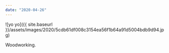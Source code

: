 ```yaml
---
date: "2020-04-26"
---
```


![yo yo]({{ site.baseurl }}/assets/images/2020/5cdb61df008c3154ea56f1b64a91d5004bdb9d94.jpg)

Woodworking.
